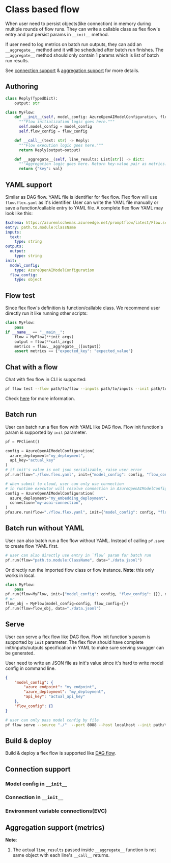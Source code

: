 # Class based flow

When user need to persist objects(like connection) in memory during multiple rounds of flow runs.
They can write a callable class as flex flow's entry and put persist params in `__init__` method.

If user need to log metrics on batch run outputs, they can add an `__aggregate__` method and it will be scheduled after batch run finishes.
The `__aggregate__` method should only contain 1 params which is list of batch run results.

See [connection support](#connection-support) & [aggregation support](#aggregation-support-metrics) for more details.

## Authoring

```python
class Reply(TypedDict):
    output: str

class MyFlow:
    def __init__(self, model_config: AzureOpenAIModelConfiguration, flow_config: dict):
      """Flow initialization logic goes here."""
      self.model_config = model_config
      self.flow_config = flow_config

    def __call__(text: str) -> Reply:
      """Flow execution logic goes here."""
      return Reply(output=output)

    def __aggregate__(self, line_results: List[str]) -> dict:
      """Aggregation logic goes here. Return key-value pair as metrics."""
      return {"key": val}
```

## YAML support

Similar as DAG flow. YAML file is identifier for flex flow.
Flex flow will use `flow.flex.yaml` as it's identifier.
User can write the YAML file manually or save a function/callable entry to YAML file.
A complete flex flow YAML may look like this:

```yaml
$schema: https://azuremlschemas.azureedge.net/promptflow/latest/Flow.schema.json
entry: path.to.module:ClassName
inputs:
  text:
    type: string
outputs:
  output:
    type: string
init:
  model_config:
    type: AzureOpenAIModelConfiguration
  flow_config:
    type: object
```

## Flow test

Since flex flow's definition is function/callable class. We recommend user directly run it like running other scripts:

```python
class MyFlow:
    pass
if __name__ == "__main__":
    flow = MyFlow(**init_args)
    output = flow(**call_args)
    metrics = flow.__aggregate__([output])
    assert metrics == {"expected_key": "expected_value"}
```

## Chat with a flow

Chat with flex flow in CLI is supported:

```bash
pf flow test --flow path/to/flow --inputs path/to/inputs --init path/to/init --ui
```

Check [here](../chat-with-a-flow) for more information.

## Batch run

User can batch run a flex flow with YAML like DAG flow. Flow init function's param is supported by `init` parameter.

```python
pf = PFClient()

config = AzureOpenAIModelConfiguration(
  azure_deployment="my_deployment",
  api_key="actual_key"
)
# if init's value is not json serializable, raise user error
pf.run(flow="./flow.flex.yaml", init={"model_config": config, "flow_config": {}}, data="./data.jsonl")

# when submit to cloud, user can only use connection
# in runtime executor will resolve connection in AzureOpenAIModelConfiguration and set connection's fields to ModelConfig: equal to original ModelConfiguration.from_connection()
config = AzureOpenAIModelConfiguration(
  azure_deployment="my_embedding_deployment",
  connection="my-aoai-connection",
) 
pfazure.run(flow="./flow.flex.yaml", init={"model_config": config, "flow_config": {}}, data="./data.jsonl")
```

## Batch run without YAML

User can also batch run a flex flow without YAML.
Instead of calling `pf.save` to create flow YAML first.

```python
# user can also directly use entry in `flow` param for batch run
pf.run(flow="path.to.module:ClassName", data="./data.jsonl")
```

Or directly run the imported flow class or flow instance.
**Note**: this only works in local.

```python
class MyFlow:
    pass
pf.run(flow=MyFlow, init={"model_config": config, "flow_config": {}}, data="./data.jsonl")
# or
flow_obj = MyFlow(model_config=config, flow_config={})
pf.run(flow=flow_obj, data="./data.jsonl")
```

## Serve

User can serve a flex flow like DAG flow. Flow init function's param is supported by `init` parameter.
The flex flow should have complete init/inputs/outputs specification in YAML to make sure serving swagger can be generated.

User need to write an JSON file as init's value since it's hard to write model config in command line.

```json
{
    "model_config": {
        "azure_endpoint": "my_endpoint",
        "azure_deployment": "my_deployment",
        "api_key": "actual_api_key"
    },
    "flow_config": {}
}
```

```bash
# user can only pass model config by file 
pf flow serve --source "./"  --port 8088 --host localhost --init path/to/init.json
```

## Build & deploy

Build & deploy a flex flow is supported like [DAG flow](../deploy-a-flow/).

## Connection support

### Model config in `__init__`



### Connection in `__init__`

### Environment variable connections(EVC)


## Aggregation support (metrics)


**Note**: 

1. The actual `line_results` passed inside `__aggregate__` function is not same object with each line's `__call__` returns.